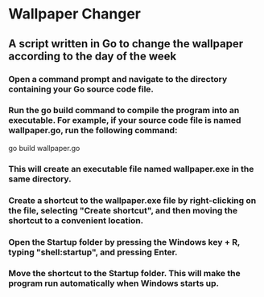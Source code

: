 # Wallpaper Changer
## A script written in Go to change the wallpaper according to the day of the week

### Open a command prompt and navigate to the directory containing your Go source code file.

### Run the go build command to compile the program into an executable. For example, if your source code file is named wallpaper.go, run the following command:
go build wallpaper.go


### This will create an executable file named wallpaper.exe in the same directory.

### Create a shortcut to the wallpaper.exe file by right-clicking on the file, selecting "Create shortcut", and then moving the shortcut to a convenient location.

### Open the Startup folder by pressing the Windows key + R, typing "shell:startup", and pressing Enter.

### Move the shortcut to the Startup folder. This will make the program run automatically when Windows starts up.
